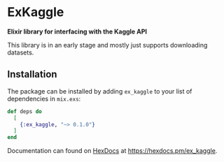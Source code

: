 # ExKaggle

**Elixir library for interfacing with the Kaggle API**

This library is in an early stage and mostly just supports downloading datasets.

## Installation

The package can be installed by adding `ex_kaggle` to your list of dependencies in `mix.exs`:

```elixir
def deps do
  [
    {:ex_kaggle, "~> 0.1.0"}
  ]
end
```

Documentation can found on [HexDocs](https://hexdocs.pm) at <https://hexdocs.pm/ex_kaggle>.

